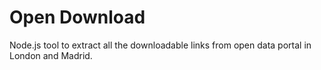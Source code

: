 # Open Download

Node.js tool to extract all the downloadable links from open data portal in London and Madrid. 
